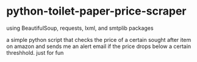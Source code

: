 # python-toilet-paper-price-scraper

using BeautifulSoup, requests, lxml, and smtplib packages

a simple python script that checks the price of a certain sought after item on amazon and sends me an alert email if the price drops below a certain threshhold. just for fun
